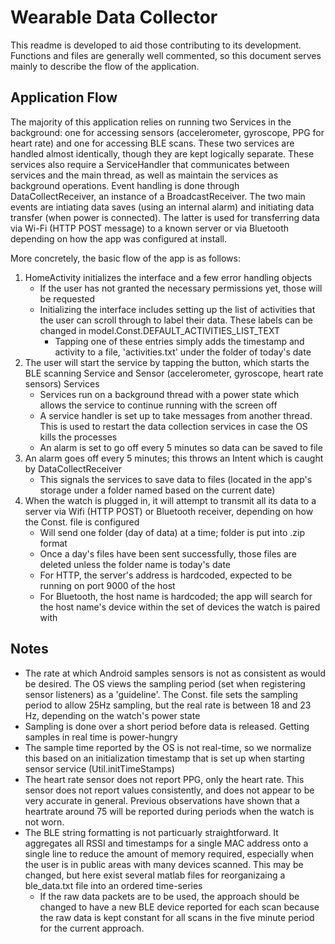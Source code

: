 # Wearable Data Collector
This readme is developed to aid those contributing to its development. Functions and files are generally well commented, so this document serves mainly to describe the flow of the application. 

## Application Flow
The majority of this application relies on running two Services in the background: one for accessing sensors (accelerometer, gyroscope, PPG for heart rate) and one for accessing BLE scans. These two services are handled almost identically, though they are kept logically separate. These services also require a ServiceHandler that communicates between services and the main thread, as well as maintain the services as background operations. Event handling is done through DataCollectReceiver, an instance of a BroadcastReceiver. The two main events are intiating data saves (using an internal alarm) and initiating data transfer (when power is connected). The latter is used for transferring data via Wi-Fi (HTTP POST message) to a known server or via Bluetooth depending on how the app was configured at install.

More concretely, the basic flow of the app is as follows:
1. HomeActivity initializes the interface and a few error handling objects
   - If the user has not granted the necessary permissions yet, those will be requested
   - Initializing the interface includes setting up the list of activities that the user can scroll through to label their data. These labels can be changed in model.Const.DEFAULT_ACTIVITIES_LIST_TEXT
      - Tapping one of these entries simply adds the timestamp and activity to a file, 'activities.txt' under the folder of today's date
2. The user will start the service by tapping the button, which starts the BLE scanning Service and Sensor (accelerometer, gyroscope, heart rate sensors) Services
   - Services run on a background thread with a power state which allows the service to continue running with the screen off
   - A service handler is set up to take messages from another thread. This is used to restart the data collection services in case the OS kills the processes
   - An alarm is set to go off every 5 minutes so data can be saved to file
3. An alarm goes off every 5 minutes; this throws an Intent which is caught by DataCollectReceiver
   - This signals the services to save data to files (located in the app's storage under a folder named based on the current date)
4. When the watch is plugged in, it will attempt to transmit all its data to a server via Wifi (HTTP POST) or Bluetooth receiver, depending on how the Const. file is configured
   - Will send one folder (day of data) at a time; folder is put into .zip format
   - Once a day's files have been sent successfully, those files are deleted unless the folder name is today's date
   - For HTTP, the server's address is hardcoded, expected to be running on port 9000 of the host
   - For Bluetooth, the host name is hardcoded; the app will search for the host name's device within the set of devices the watch is paired with
   
   
## Notes
- The rate at which Android samples sensors is not as consistent as would be desired. The OS views the sampling period (set when registering sensor listeners) as a 'guideline'. The Const. file sets the sampling period to allow 25Hz sampling, but the real rate is between 18 and 23 Hz, depending on the watch's power state
- Sampling is done over a short period before data is released. Getting samples in real time is power-hungry
- The sample time reported by the OS is not real-time, so we normalize this based on an initialization timestamp that is set up when starting sensor service (Util.initTimeStamps)
- The heart rate sensor does not report PPG, only the heart rate. This sensor does not report values consistently, and does not appear to be very accurate in general. Previous observations have shown that a heartrate around 75 will be reported during periods when the watch is not worn.
- The BLE string formatting is not particuarly straightforward. It aggregates all RSSI and timestamps for a single MAC address onto a single line to reduce the amount of memory required, especially when the user is in public areas with many devices scanned. This may be changed, but here exist several matlab files for reorganizaing a ble_data.txt file into an ordered time-series
  - If the raw data packets are to be used, the approach should be changed to have a new BLE device reported for each scan because the raw data is kept constant for all scans in the five minute period for the current approach.
